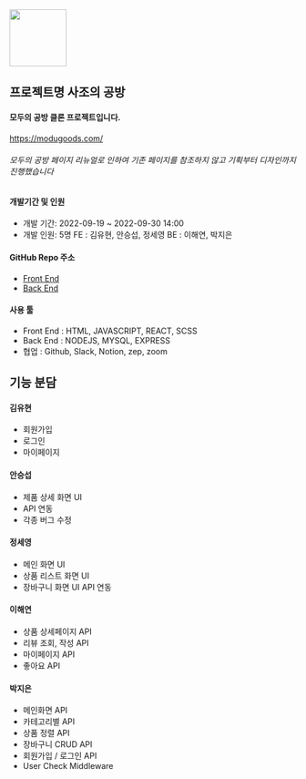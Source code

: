 <img src="https://user-images.githubusercontent.com/103613612/193570533-c49a54fc-f83b-40a1-88be-2467356caf2c.png" width="100" height="100" />

## 프로젝트명 사조의 공방

#### 모두의 공방 클론 프로젝트입니다.
https://modugoods.com/
###### 모두의 공방 페이지 리뉴얼로 인하여 기존 페이지를 참조하지 않고 기획부터 디자인까지 진행했습니다

#### 개발기간 및 인원

- 개발 기간: 2022-09-19 ~ 2022-09-30 14:00
- 개발 인원: 5명
FE : 김유현, 안승섭, 정세영
BE : 이해연, 박지은


#### GitHub Repo 주소
- [Front End](https://github.com/wecode-bootcamp-korea/justcode-6-2nd-team4-front/new/main)
- [Back End](https://github.com/wecode-bootcamp-korea/justcode-6-2nd-team4-back)

#### 사용 툴 
- Front End : HTML, JAVASCRIPT, REACT, SCSS
- Back End : NODEJS, MYSQL, EXPRESS
- 협업 : Github, Slack, Notion, zep, zoom


## 기능 분담

#### 김유현
* 회원가입
* 로그인
* 마이페이지

#### 안승섭
- 제품 상세 화면 UI
- API 연동
- 각종 버그 수정

#### 정세영
- 메인 화면 UI
- 상품 리스트 화면 UI
- 장바구니 화면 UI API 연동

#### 이해연
- 상품 상세페이지 API
- 리뷰 조회, 작성 API
- 마이페이지 API
- 좋아요 API

#### 박지은
- 메인화면 API
- 카테고리별 API
- 상품 정렬 API
- 장바구니 CRUD API
- 회원가입 / 로그인 API
- User Check Middleware
